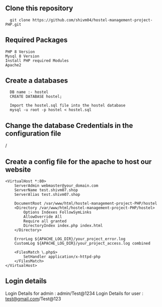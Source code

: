 ## Clone this repository
```
  git clone https://github.com/shivm04/hostel-management-project-PHP.git
```
## Required Packages 
```
PHP 8 Version 
Mysql 8 Version
Install PHP required Modules
Apache2
```

## Create a databases 
```
  DB name :- hostel
  CREATE DATABASE hostel;

  Import the hostel.sql file into the hostel database
  mysql -u root -p hostel < hostel.sql

```

## Change the database Credentials in the configuration file 
   /

## Create a config file for the apache to host our website 

```
<VirtualHost *:80>
    ServerAdmin webmaster@your_domain.com
    ServerName test.shivm07.shop
    ServerAlias test.shivm07.shop

    DocumentRoot /var/www/html/hostel-management-project-PHP/hostel
    <Directory /var/www/html/hostel-management-project-PHP/hostel>
        Options Indexes FollowSymLinks
        AllowOverride All
        Require all granted
        DirectoryIndex index.php index.html
    </Directory>

    ErrorLog ${APACHE_LOG_DIR}/your_project_error.log
    CustomLog ${APACHE_LOG_DIR}/your_project_access.log combined

    <FilesMatch \.php$>
        SetHandler application/x-httpd-php
    </FilesMatch>
</VirtualHost>

```

## Login details

Login Details for admin : admin/Test@1234
Login Details for user : test@gmail.com/Test@123
